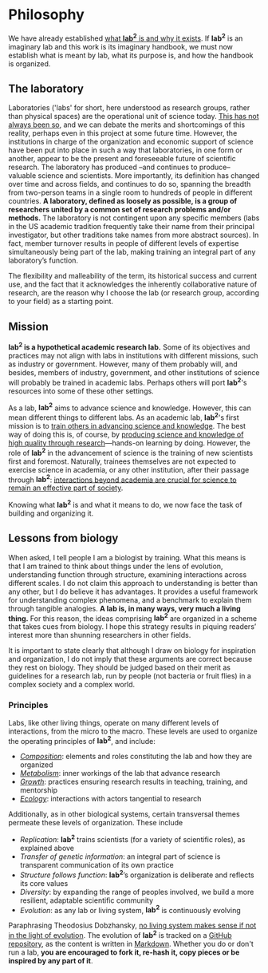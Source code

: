 # Philosophy

We have already established [what **lab<sup>2</sup>** is and why it exists](index.md). If **lab<sup>2</sup>** is an imaginary lab and this work is its imaginary handbook, we must now establish what is meant by lab, what its purpose is, and how the handbook is organized.

## The laboratory

Laboratories ('labs' for short, here understood as research groups, rather than physical spaces) are the operational unit of science today. [This has not always been so](https://www.press.uchicago.edu/ucp/books/book/chicago/S/bo29143181.html), and we can debate the merits and shortcomings of this reality, perhaps even in this project at some future time. However, the institutions in charge of the organization and economic support of science have been put into place in such a way that laboratories, in one form or another, appear to be the present and foreseeable future of scientific research. The laboratory has produced –and continues to produce– valuable science and scientists. More importantly, its definition has changed over time and across fields, and continues to do so, spanning the breadth from two-person teams in a single room to hundreds of people in different countries. **A laboratory, defined as loosely as possible, is a group of researchers united by a common set of research problems and/or methods.** The laboratory is not contingent upon any specific members (labs in the US academic tradition frequently take their name from their principal investigator, but other traditions take names from more abstract sources). In fact, member turnover results in people of different levels of expertise simultaneously being part of the lab, making training an integral part of any laboratory’s function.

The flexibility and malleability of the term, its historical success and current use, and the fact that it acknowledges the inherently collaborative nature of research, are the reason why I choose the lab (or research group, according to your field) as a starting point.

## Mission

**lab<sup>2</sup> is a hypothetical academic research lab.** Some of its objectives and practices may not align with labs in institutions with different missions, such as industry or government. However, many of them probably will, and besides, members of industry, government, and other institutions of science will probably be trained in academic labs. Perhaps others will port **lab<sup>2</sup>**'s resources into some of these other settings.

As a lab, **lab<sup>2</sup>** aims to advance science and knowledge. However, this can mean different things to different labs. As an academic lab, **lab<sup>2</sup>**'s first mission is to [train others in advancing science and knowledge](growth.md). The best way of doing this is, of course, by [producing science and knowledge of high quality through research](metabolism.md)—hands-on learning by doing. However, the role of **lab<sup>2</sup>** in the advancement of science is the training of new scientists first and foremost. Naturally, trainees themselves are not expected to exercise science in academia, or any other institution, after their passage through **lab<sup>2</sup>**: [interactions beyond academia are crucial for science to remain an effective part of society](ecology.md).

Knowing what **lab<sup>2</sup>** is and what it means to do, we now face the task of building and organizing it.

## Lessons from biology

When asked, I tell people I am a biologist by training. What this means is that I am trained to think about things under the lens of evolution, understanding function through structure, examining interactions across different scales. I do not claim this approach to understanding is better than any other, but I do believe it has advantages. It provides a useful framework for understanding complex phenomena, and a benchmark to explain them through tangible analogies. **A lab is, in many ways, very much a living thing.** For this reason, the ideas comprising **lab<sup>2</sup>** are organized in a scheme that takes cues from biology. I hope this strategy results in piquing readers’ interest more than shunning researchers in other fields.

It is important to state clearly that although I draw on biology for inspiration and organization, I do not imply that these arguments are correct because they rest on biology. They should be judged based on their merit as guidelines for a research lab, run by people (not bacteria or fruit flies) in a complex society and a complex world.

### Principles

Labs, like other living things, operate on many different levels of interactions, from the micro to the macro. These levels are used to organize the operating principles of **lab<sup>2</sup>**, and include:

- [*Composition*](composition.md): elements and roles constituting the lab and how they are organized
- [*Metabolism*](metabolism.md): inner workings of the lab that advance research
- [*Growth*](growth.md): practices ensuring research results in teaching, training, and mentorship
- [*Ecology*](ecology.md): interactions with actors tangential to research

Additionally, as in other biological systems, certain transversal themes permeate these levels of organization. These include

- *Replication*: **lab<sup>2</sup>** trains scientists (for a variety of scientific roles), as explained above
- *Transfer of genetic information*: an integral part of science is transparent communication of its own practice
- *Structure follows function*: **lab<sup>2</sup>**’s organization is deliberate and reflects its core values
- *Diversity*: by expanding the range of peoples involved, we build a more resilient, adaptable scientific community
- *Evolution*: as any lab or living system, **lab<sup>2</sup>** is continuously evolving

Paraphrasing Theodosius Dobzhansky, [no living system makes sense if not in the light of evolution](https://doi.org/10.1093%2Ficb%2F4.4.443). The evolution of **lab<sup>2</sup>** is tracked on a [GitHub repository](https://github.com/pablocarderam/labSquared/), as the content is written in [Markdown](https://www.markdownguide.org/). Whether you do or don't run a lab, **you are encouraged to fork it, re-hash it, copy pieces or be inspired by any part of it**.
